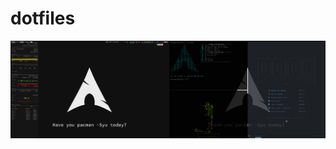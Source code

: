 # dotfiles

![alt text](https://github.com/MihirSahu/dotfiles/blob/main/_screenshots/1.png?raw=true)
